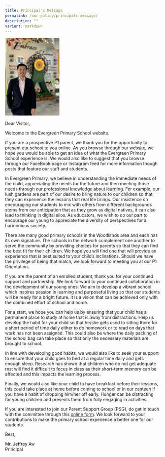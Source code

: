 ```yaml
---
title: Principal's Message
permalink: /our-policy/principals-message/
description: ""
variant: markdown
---
```

<img src="/images/P_Message_Image_2024.jpg" style="width:35%">

Dear Visitor,

Welcome to the Evergreen Primary School website.

If you are a prospective P1 parent, we thank you for the opportunity to present our school to you online. As you browse through our website, we hope you would be able to get an idea of what the Evergreen Primary School experience is. We would also like to suggest that you browse through our FaceBook page or Instagram feed for more information though posts that feature our staff and students.

In Evergreen Primary, we believe in understanding the immediate needs of the child, appreciating the needs for the future and then meeting those needs through our professional knowledge about learning. For example, our lush gardens are part of our desire to bring nature to our children so that they can experience the lessons that real life brings. Our insistence on encouraging our students to mix with others from different backgrounds stems from our anticipation that as they grow as digital natives, it can also lead to thinking in digital silos. As educators, we wish to do our part to encourage our young to appreciate the diversity of perspectives for a harmonious society.

There are many good primary schools in the Woodlands area and each has its own signature. The schools in the network complement one another to serve the community by providing choices for parents so that they can find the best fit for their children. We hope you will find one that will provide an experience that is best suited to your child’s inclinations. Should we have the privilege of being that match, we look forward to meeting you at our P1 Orientation.


If you are the parent of an enrolled student, thank you for your continued support and partnership. We look forward to your continued collaboration in the development of our young ones. We aim to develop a vibrant school  which inspires passion in learning and purposeful living so that our students will be ready for a bright future. It is a vision that can be achieved only with the combined effort of school and home. 

For a start, we hope you can help us by ensuring that your child has a permanent place to study at home that is away from distractions. Help us develop the habit for your child so that he/she gets used to sitting there for a short period of time daily either to do homework or to read on days that work has not been assigned. This could also be where the daily packing of the school bag can take place so that only the necessary materials are brought to school.

In line with developing good habits, we would also like to seek your support to ensure that your child goes to bed at a regular time daily and gets enough sleep. Research has shown that children who do not get adequate rest will find it difficult to focus in class as their short-term memory can be affected and this impacts the learning process.

Finally, we would also like your child to have breakfast before their lessons, this could take place at home before coming to school or in our canteen if you have a habit of dropping him/her off early. Hunger can be distracting for young children and prevents them from fully engaging in activities.


If you are interested to join our Parent Support Group (PSG), do get in touch with the committee through this [online form](https://docs.google.com/forms/d/e/1FAIpQLScN0xPCCpDFdQQ1m5sPAki6km06Qvigg5RRQbULxI9iYZWCIQ/viewform). We look forward to your contributions to make the primary school experience a better one for our students.

Best,

Mr. Jeffrey Aw<br>
Principal
